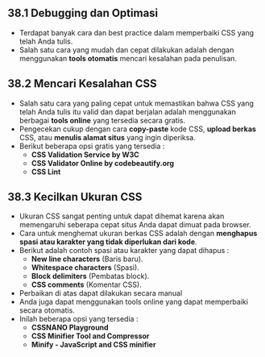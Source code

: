 ## 38.1 Debugging dan Optimasi

- Terdapat banyak cara dan best practice dalam memperbaiki CSS yang telah Anda tulis.
- Salah satu cara yang mudah dan cepat dilakukan adalah dengan menggunakan **tools otomatis** mencari kesalahan pada penulisan.

## 38.2 Mencari Kesalahan CSS

- Salah satu cara yang paling cepat untuk memastikan bahwa CSS yang telah Anda tulis itu valid dan dapat berjalan adalah menggunakan berbagai **tools online** yang tersedia secara gratis.
- Pengecekan cukup dengan cara **copy-paste** kode CSS, **upload berkas** CSS, atau **menulis alamat situs** yang ingin diperiksa.
- Berikut beberapa opsi gratis yang tersedia :
  - **CSS Validation Service by W3C**
  - **CSS Validator Online by codebeautify.org**
  - **CSS Lint**

## 38.3 Kecilkan Ukuran CSS

- Ukuran CSS sangat penting untuk dapat dihemat karena akan memengaruhi seberapa cepat situs Anda dapat dimuat pada browser.
- Cara untuk menghemat ukuran berkas CSS adalah dengan **menghapus spasi atau karakter yang tidak diperlukan dari kode**.
- Berikut adalah contoh spasi atau karakter yang dapat dihapus :
  - **New line characters** (Baris baru).
  - **Whitespace characters** (Spasi).
  - **Block delimiters** (Pembatas block).
  - **CSS comments** (Komentar CSS).
- Perbaikan di atas dapat dilakukan secara manual
- Anda juga dapat menggunakan tools online yang dapat memperbaiki secara otomatis.
- Inilah beberapa opsi yang tersedia :
  - **CSSNANO Playground**
  - **CSS Minifier Tool and Compressor**
  - **Minify - JavaScript and CSS minifier**
